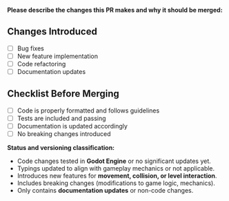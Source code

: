 **Please describe the changes this PR makes and why it should be merged:**  
<!-- Provide a brief overview of improvements, fixes, or features added to Logo Jump. -->

## Changes Introduced
<!-- List major changes made in this PR. -->
- [ ] Bug fixes
- [ ] New feature implementation
- [ ] Code refactoring
- [ ] Documentation updates

## Checklist Before Merging
<!-- Ensure all necessary checks are completed. -->
- [ ] Code is properly formatted and follows guidelines
- [ ] Tests are included and passing
- [ ] Documentation is updated accordingly
- [ ] No breaking changes introduced

**Status and versioning classification:**  
<!-- Move relevant lines outside the comment. -->
- Code changes tested in **Godot Engine** or no significant updates yet.
- Typings updated to align with gameplay mechanics or not applicable.
- Introduces new features for **movement, collision, or level interaction**.
- Includes breaking changes (modifications to game logic, mechanics).
- Only contains **documentation updates** or non-code changes.
